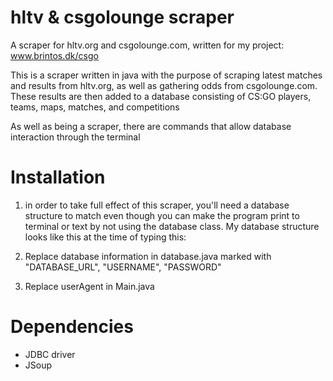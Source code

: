 # hltv & csgolounge scraper
A scraper for hltv.org and csgolounge.com, written for my project: www.brintos.dk/csgo

This is a scraper written in java with the purpose of scraping latest matches and results from hltv.org, 
as well as gathering odds from csgolounge.com. These results are then added to a database consisting of CS:GO players, teams, maps,
matches, and competitions

As well as being a scraper, there are commands that allow database interaction through the terminal




# Installation
1. in order to take full effect of this scraper, you'll need a database structure to match even though you can make the program print to terminal or text by not using the database class. My database structure looks like this at the time of typing this:

2. Replace database information in database.java marked with "DATABASE_URL", "USERNAME", "PASSWORD"

3. Replace userAgent in Main.java
# Dependencies
- JDBC driver
- JSoup